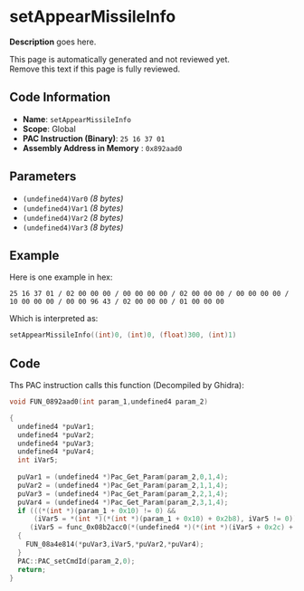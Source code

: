 # setAppearMissileInfo

**Description** goes here.

This page is automatically generated and not reviewed yet.<br>Remove this text if this page is fully reviewed.

## Code Information

- **Name**: `setAppearMissileInfo`
- **Scope**: Global
- **PAC Instruction (Binary)**: `25 16 37 01`
- **Assembly Address in Memory** : `0x892aad0`

## Parameters

- `(undefined4)Var0` *(8 bytes)*
- `(undefined4)Var1` *(8 bytes)*
- `(undefined4)Var2` *(8 bytes)*
- `(undefined4)Var3` *(8 bytes)*

## Example

Here is one example in hex:

```25 16 37 01 / 02 00 00 00 / 00 00 00 00 / 02 00 00 00 / 00 00 00 00 / 10 00 00 00 / 00 00 96 43 / 02 00 00 00 / 01 00 00 00```

Which is interpreted as:

```c
setAppearMissileInfo((int)0, (int)0, (float)300, (int)1)
```

## Code

Ths PAC instruction calls this function (Decompiled by Ghidra):

```c
void FUN_0892aad0(int param_1,undefined4 param_2)

{
  undefined4 *puVar1;
  undefined4 *puVar2;
  undefined4 *puVar3;
  undefined4 *puVar4;
  int iVar5;
  
  puVar1 = (undefined4 *)Pac_Get_Param(param_2,0,1,4);
  puVar2 = (undefined4 *)Pac_Get_Param(param_2,1,1,4);
  puVar3 = (undefined4 *)Pac_Get_Param(param_2,2,1,4);
  puVar4 = (undefined4 *)Pac_Get_Param(param_2,3,1,4);
  if (((*(int *)(param_1 + 0x10) != 0) &&
      (iVar5 = *(int *)(*(int *)(param_1 + 0x10) + 0x2b8), iVar5 != 0)) &&
     (iVar5 = func_0x08b2acc0(*(undefined4 *)(*(int *)(iVar5 + 0x2c) + 0x54),*puVar1), iVar5 != 0))
  {
    FUN_08a4e814(*puVar3,iVar5,*puVar2,*puVar4);
  }
  PAC::PAC_setCmdId(param_2,0);
  return;
}
```

